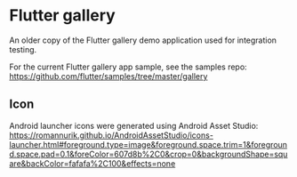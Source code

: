 # Flutter gallery

An older copy of the Flutter gallery demo application used for integration testing.

For the current Flutter gallery app sample, see the samples repo:
https://github.com/flutter/samples/tree/master/gallery

## Icon

Android launcher icons were generated using Android Asset Studio:
https://romannurik.github.io/AndroidAssetStudio/icons-launcher.html#foreground.type=image&foreground.space.trim=1&foreground.space.pad=0.1&foreColor=607d8b%2C0&crop=0&backgroundShape=square&backColor=fafafa%2C100&effects=none
